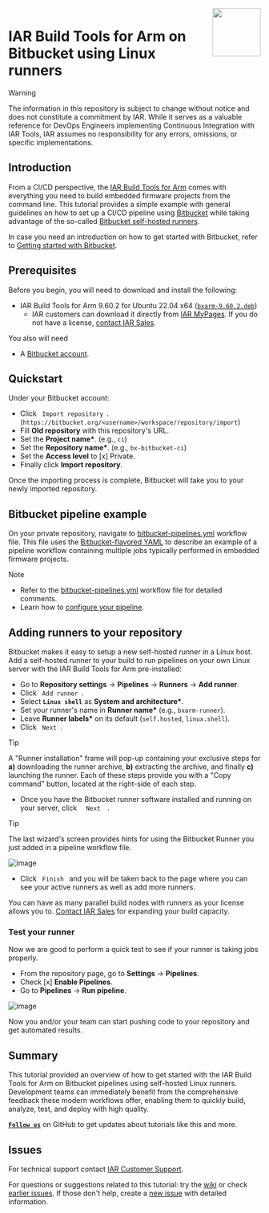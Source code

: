 <img align="right" src="https://github.com/user-attachments/assets/c3870204-20be-4281-9fa7-016a4999734b" width="96px" />


# IAR Build Tools for Arm on Bitbucket using Linux runners


>[!WARNING]
>The information in this repository is subject to change without notice and does not constitute a commitment by IAR. While it serves as a valuable reference for DevOps Engineers implementing Continuous Integration with IAR Tools, IAR assumes no responsibility for any errors, omissions, or specific implementations.


## Introduction
From a CI/CD perspective, the [IAR Build Tools for Arm](https://iar.com/bxarm) comes with everything you need to build embedded firmware projects from the command line. This tutorial provides a simple example with general guidelines on how to set up a CI/CD pipeline using [Bitbucket](https://bitbucket.org/) while taking advantage of the so-called [Bitbucket self-hosted runners][url-bb-doc-runner].

In case you need an introduction on how to get started with Bitbucket, refer to [Getting started with Bitbucket](https://bitbucket.org/product/guides).


## Prerequisites
Before you begin, you will need to download and install the following:
- IAR Build Tools for Arm 9.60.2 for Ubuntu 22.04 x64 ([`bxarm-9.60.2.deb`](https://updates.iar.com/?product=BXARM&version=9.60))
   - IAR customers can download it directly from [IAR MyPages](https://iar.my.site.com/mypages). If you do not have a license, [contact IAR Sales](https://iar.com/about/contact).

You also will need
- A [Bitbucket account][url-bb-join].


## Quickstart
Under your Bitbucket account:
- Click `  Import repository  `. (`https://bitbucket.org/<username>/workspace/repository/import`)
- Fill **Old repository** with this repository's URL.
- Set the __Project name*__. (e.g., `ci`)
- Set the __Repository name*__. (e.g., `bx-bitbucket-ci`)
- Set the __Access level__ to [x] Private.
- Finally click **Import repository**.

Once the importing process is complete, Bitbucket will take you to your newly imported repository.


## Bitbucket pipeline example
On your private repository, navigate to [bitbucket-pipelines.yml](bitbucket-pipelines.yml) workflow file. This file uses the [Bitbucket-flavored YAML][url-bb-doc-pipeline] to describe an example of a pipeline workflow containing multiple jobs typically performed in embedded firmware projects.

>[!NOTE]
>- Refer to the [bitbucket-pipelines.yml](bitbucket-pipelines.yml) workflow file for detailed comments.
>- Learn how to [configure your pipeline][url-bb-doc-pipeline].


## Adding runners to your repository
Bitbucket makes it easy to setup a new self-hosted runner in a Linux host. Add a self-hosted runner to your build to run pipelines on your own Linux server with the IAR Build Tools for Arm pre-installed:
- Go to __Repository settings__ → __Pipelines__ → __Runners__ → __Add runner__.
- Click `  Add runner  `.
- Select __`Linux shell`__ as __System and architecture*__.
- Set your runner's name in __Runner name*__ (e.g., `bxarm-runner`).
- Leave __Runner labels*__ on its default (`self.hosted`, `linux.shell`).
- Click `  Next  `.

>[!TIP]
>A "Runner installation" frame will pop-up containing your exclusive steps for __a)__ downloading the runner archive, **b)** extracting the archive, and finally **c)** launching the runner. Each of these steps provide you with a "Copy command" button, located at the right-side of each step.

- Once you have the Bitbucket runner software installed and running on your server, click `   Next   `.

>[!TIP]
>The last wizard's screen provides hints for using the Bitbucket Runner you just added in a pipeline workflow file.
>
>![image](https://github.com/user-attachments/assets/1a9fdd48-94d0-40c6-bc59-44a3c27dc057)

- Click `  Finish  ` and you will be taken back to the page where you can see your active runners as well as add more runners.

You can have as many parallel build nodes with runners as your license allows you to. [Contact IAR Sales](https://iar.com/about/contact) for expanding your build capacity.

### Test your runner
Now we are good to perform a quick test to see if your runner is taking jobs properly.
- From the repository page, go to __Settings__ → __Pipelines__.
- Check [x] __Enable Pipelines__.
- Go to __Pipelines__ → __Run pipeline__.

![image](https://github.com/user-attachments/assets/bb0678ec-2617-4e6f-a98e-558c45cfcd19)

Now you and/or your team can start pushing code to your repository and get automated results. 


## Summary
This tutorial provided an overview of how to get started with the IAR Build Tools for Arm on Bitbucket pipelines using self-hosted Linux runners. Development teams can immediately benefit from the comprehensive feedback these modern workflows offer, enabling them to quickly build, analyze, test, and deploy with high quality.

[__` Follow us `__][url-gh-iar] on GitHub to get updates about tutorials like this and more.


## Issues
For technical support contact [IAR Customer Support][url-iar-customer-support].

For questions or suggestions related to this tutorial: try the [wiki][url-repo-wiki] or check [earlier issues][url-repo-issue-old]. If those don't help, create a [new issue][url-repo-issue-new] with detailed information.


<!-- links -->
[url-iar-customer-support]: https://iar.my.site.com/mypages/s/contactsupport
[url-iar-bxarm]: https://www.iar.com/bxarm
[url-gh-iar]: https://github.com/IARSystems
    
[url-bb-doc-pipeline]: https://support.atlassian.com/bitbucket-cloud/docs/configure-your-pipeline/
[url-bb-doc-yaml]: https://support.atlassian.com/bitbucket-cloud/docs/configure-your-runner-in-bitbucket-pipelines-yml/
[url-bb-doc-runner]: https://support.atlassian.com/bitbucket-cloud/docs/runners
[url-bb-join]: http://www.atlassian.com/try/cloud/signup?bundle=bitbucket

[url-repo]: https://github.com/IARSystems/bx-bitbucket-ci
[url-repo-wiki]: https://github.com/IARSystems/bx-bitbucket-ci/wiki
[url-repo-issue-new]: https://github.com/IARSystems/bx-bitbucket-ci/issues/new
[url-repo-issue-old]: https://github.com/IARSystems/bx-bitbucket-ci/issues?q=is%3Aissue+is%3Aopen%7Cclosed
